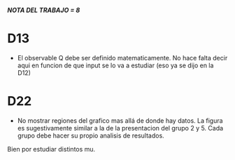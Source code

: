 ***NOTA DEL TRABAJO = 8***

# D13 
- El observable Q debe ser definido matematicamente. No hace falta decir aqui en funcion de que input se lo va a estudiar (eso ya se dijo en la D12)



# D22 
- No mostrar regiones del grafico mas allá de donde hay datos. La figura es sugestivamente similar a la de la presentacion del grupo 2 y 5. Cada grupo debe hacer su propio analisis de resultados.



Bien por estudiar distintos mu.